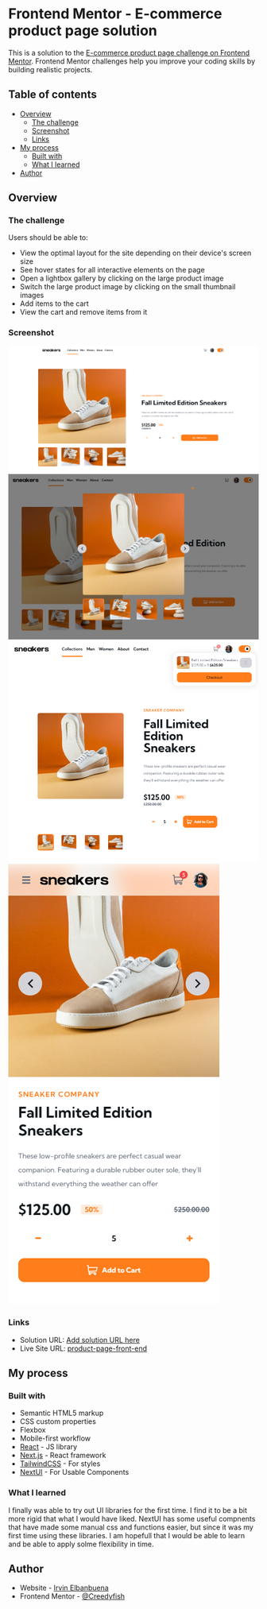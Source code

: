 # Frontend Mentor - E-commerce product page solution

This is a solution to the [E-commerce product page challenge on Frontend Mentor](https://www.frontendmentor.io/challenges/ecommerce-product-page-UPsZ9MJp6). Frontend Mentor challenges help you improve your coding skills by building realistic projects.

## Table of contents

- [Overview](#overview)
  - [The challenge](#the-challenge)
  - [Screenshot](#screenshot)
  - [Links](#links)
- [My process](#my-process)
  - [Built with](#built-with)
  - [What I learned](#what-i-learned)
- [Author](#author)

## Overview

### The challenge

Users should be able to:

- View the optimal layout for the site depending on their device's screen size
- See hover states for all interactive elements on the page
- Open a lightbox gallery by clicking on the large product image
- Switch the large product image by clicking on the small thumbnail images
- Add items to the cart
- View the cart and remove items from it

### Screenshot

![](/public/screenshots/scrnshot1.png)
![](/public/screenshots/scrnshot2.png)
![](/public/screenshots/scrnshot3.png)
![](/public/screenshots/scrnshot4.png)

### Links

- Solution URL: [Add solution URL here](https://your-solution-url.com)
- Live Site URL: [product-page-front-end](https://product-page-front-end.vercel.app/products/fall_limited_edition_sneakers)

## My process

### Built with

- Semantic HTML5 markup
- CSS custom properties
- Flexbox
- Mobile-first workflow
- [React](https://reactjs.org/) - JS library
- [Next.js](https://nextjs.org/) - React framework
- [TailwindCSS](https://styled-components.com/) - For styles
- [NextUI](https://nextui.org/docs/) - For Usable Components

### What I learned

I finally was able to try out UI libraries for the first time. I find it to be a bit more rigid that what I would have liked. NextUI has some useful compnents that have made some manual css and functions easier, but since it was my first time using these libraries. I am hopefull that I would be able to learn and be able to apply solme flexibility in time.

## Author

- Website - [Irvin Elbanbuena](irvinelbanbuena.com)
- Frontend Mentor - [@Creedyfish](www.frontendmentor.io/profile/Creedyfish)
